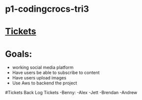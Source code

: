 # p1-codingcrocs-tri3

# [Tickets](https://github.com/alextitov19/p1-codingcrocs-tri3/projects/1)

# Goals:
- working social media platform
- Have users be able to subscribe to content
- Have users upload images
- Use Aws to backend the project

#Tickets
 Back Log Tickets 
 -Benny:
 -Alex
 -Jett
 -Brendan
 -Andrew
 
